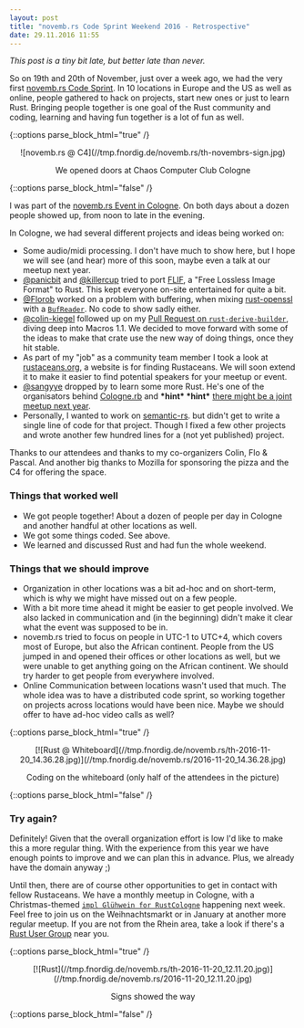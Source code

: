 ```yaml
---
layout: post
title: "novemb.rs Code Sprint Weekend 2016 - Retrospective"
date: 29.11.2016 11:55
---
```


*This post is a tiny bit late, but better late than never.*

So on 19th and 20th of November, just over a week ago, we had the very first [novemb.rs Code Sprint](http://novemb.rs/).
In 10 locations in Europe and the US as well as online, people gathered to hack on projects, start new ones or just to learn Rust.
Bringing people together is one goal of the Rust community and coding, learning and having fun together is a lot of fun as well.

{::options parse_block_html="true" /}
<div class="image" style="text-align:center">
![novemb.rs @ C4](//tmp.fnordig.de/novemb.rs/th-novembrs-sign.jpg)
<p>We opened doors at Chaos Computer Club Cologne</p>
</div>
{::options parse_block_html="false" /}

I was part of the [novemb.rs Event in Cologne](http://rust.cologne/2016/11/19/novemb-rs.html).
On both days about a dozen people showed up, from noon to late in the evening.

In Cologne, we had several different projects and ideas being worked on:

* Some audio/midi processing. I don't have much to show here, but I hope we will see (and hear) more of this soon, maybe even a talk at our meetup next year.
* [@panicbit](https://github.com/panicbit) and [@killercup](https://github.com/killercup) tried to port [FLIF](http://flif.info/), a "Free Lossless Image Format" to Rust. This kept everyone on-site entertained for quite a bit.
* [@Florob](https://github.com/Florob/rust-xmpp) worked on a problem with buffering, when mixing [rust-openssl](https://github.com/sfackler/rust-openssl) with a [`BufReader`](https://doc.rust-lang.org/stable/std/io/struct.BufReader.html). No code to show sadly either.
* [@colin-kiegel](https://github.com/colin-kiegel) followed up on my [Pull Request on `rust-derive-builder`](https://github.com/colin-kiegel/rust-derive-builder/pull/28), diving deep into Macros 1.1. We decided to move forward with some of the ideas to make that crate use the new way of doing things, once they hit stable.
* As part of my "job" as a community team member I took a look at [rustaceans.org](http://rustaceans.org/), a website is for finding Rustaceans. We will soon extend it to make it easier to find potential speakers for your meetup or event.
* [@sangyye](https://twitter.com/sangyye) dropped by to learn some more Rust. He's one of the organisators behind [Cologne.rb](http://cologne.onruby.de/) and **\*hint\* \*hint\*** [there might be a joint meetup next year](https://github.com/Rustaceans/rust-cologne/issues/19).
* Personally, I wanted to work on [semantic-rs](https://github.com/semantic-rs/semantic-rs/). but didn't get to write a single line of code for that project.
Though I fixed a few other projects and wrote another few hundred lines for a (not yet published) project.

Thanks to our attendees and thanks to my co-organizers Colin, Flo & Pascal.
And another big thanks to Mozilla for sponsoring the pizza and the C4 for offering the space.

### Things that worked well

* We got people together! About a dozen of people per day in Cologne and another handful at other locations as well.
* We got some things coded. See above.
* We learned and discussed Rust and had fun the whole weekend.

### Things that we should improve

* Organization in other locations was a bit ad-hoc and on short-term, which is why we might have missed out on a few people.
* With a bit more time ahead it might be easier to get people involved. We also lacked in communication and (in the beginning) didn't make it clear what the event was supposed to be in.
* novemb.rs tried to focus on people in UTC-1 to UTC+4, which covers most of Europe, but also the African continent.
    People from the US jumped in and opened their offices or other locations as well, but we were unable to get anything going on the African continent.
    We should try harder to get people from everywhere involved.
* Online Communication between locations wasn't used that much. The whole idea was to have a distributed code sprint, so working together on projects across locations would have been nice. Maybe we should offer to have ad-hoc video calls as well?

{::options parse_block_html="true" /}
<div class="image" style="text-align:center">
[![Rust @ Whiteboard](//tmp.fnordig.de/novemb.rs/th-2016-11-20_14.36.28.jpg)](//tmp.fnordig.de/novemb.rs/2016-11-20_14.36.28.jpg)
<p>Coding on the whiteboard (only half of the attendees in the picture)</p>
</div>
{::options parse_block_html="false" /}

### Try again?

Definitely! Given that the overall organization effort is low I'd like to make this a more regular thing.
With the experience from this year we have enough points to improve and we can plan this in advance. Plus, we already have the domain anyway ;)

Until then, there are of course other opportunities to get in contact with fellow Rustaceans.
We have a monthly meetup in Cologne, with a Christmas-themed [`impl Glühwein for RustCologne`](http://rust.cologne/2016/12/07/christmas-maket.html) happening next week.
Feel free to join us on the Weihnachtsmarkt or in January at another more regular meetup.
If you are not from the Rhein area, take a look if there's a [Rust User Group](https://www.rust-lang.org/en-US/user-groups.html) near you.


{::options parse_block_html="true" /}
<div class="image" style="text-align:center">
[![Rust](//tmp.fnordig.de/novemb.rs/th-2016-11-20_12.11.20.jpg)](//tmp.fnordig.de/novemb.rs/2016-11-20_12.11.20.jpg)
<p>Signs showed the way</p>
</div>
{::options parse_block_html="false" /}
